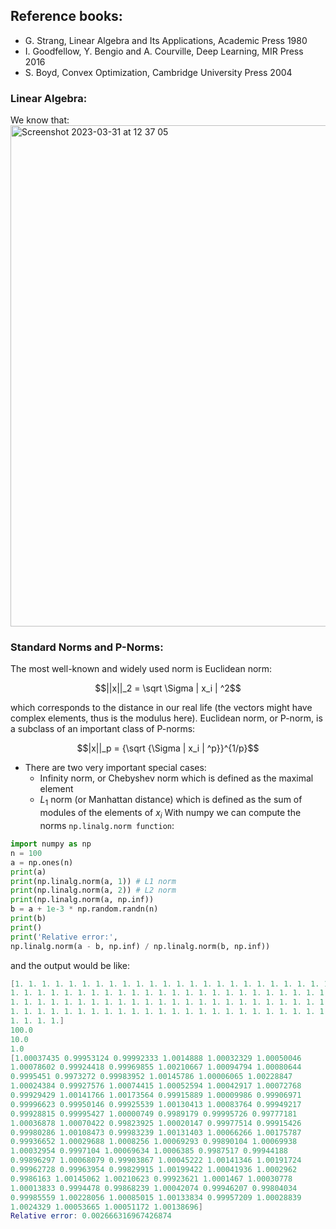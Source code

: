 ## Reference books:
  - G. Strang, Linear Algebra and Its Applications, Academic Press 1980
  - I. Goodfellow, Y. Bengio and A. Courville, Deep Learning, MIR Press 2016
  - S. Boyd, Convex Optimization, Cambridge University Press 2004
### Linear Algebra:
We know that:
<img width="802" alt="Screenshot 2023-03-31 at 12 37 05" src="https://user-images.githubusercontent.com/109058050/229098029-a0f88992-331f-462d-9e56-686520642550.png">



### Standard Norms and P-Norms:
The most well-known and widely used norm is Euclidean norm:

```math
||x||_2 = \sqrt \Sigma | x_i | ^2
```

which corresponds to the distance in our real life (the vectors might have complex elements, thus is the modulus here).
Euclidean norm, or P-norm, is a subclass of an important class of P-norms:

```math
|x||_p = {\sqrt {\Sigma | x_i | ^p}}^{1/p}
```

  - There are two very important special cases:
    - Infinity norm, or Chebyshev norm which is defined as the maximal element
    - $`L_1`$ norm (or Manhattan distance) which is defined as the sum of modules of the elements of  $`x_i`$
With numpy we can compute the norms `np.linalg.norm function`:

```python
import numpy as np
n = 100
a = np.ones(n)
print(a)
print(np.linalg.norm(a, 1)) # L1 norm
print(np.linalg.norm(a, 2)) # L2 norm
print(np.linalg.norm(a, np.inf))
b = a + 1e-3 * np.random.randn(n)
print(b)
print()
print('Relative error:',
np.linalg.norm(a - b, np.inf) / np.linalg.norm(b, np.inf))
```
and the output would be like:

```lua
[1. 1. 1. 1. 1. 1. 1. 1. 1. 1. 1. 1. 1. 1. 1. 1. 1. 1. 1. 1. 1. 1. 1. 1.
1. 1. 1. 1. 1. 1. 1. 1. 1. 1. 1. 1. 1. 1. 1. 1. 1. 1. 1. 1. 1. 1. 1. 1.
1. 1. 1. 1. 1. 1. 1. 1. 1. 1. 1. 1. 1. 1. 1. 1. 1. 1. 1. 1. 1. 1. 1. 1.
1. 1. 1. 1. 1. 1. 1. 1. 1. 1. 1. 1. 1. 1. 1. 1. 1. 1. 1. 1. 1. 1. 1. 1.
1. 1. 1. 1.]
100.0
10.0
1.0
[1.00037435 0.99953124 0.99992333 1.0014888 1.00032329 1.00050046
1.00078602 0.99924418 0.99969855 1.00210667 1.00094794 1.00080644
0.9995451 0.9973272 0.99983952 1.00145786 1.00006065 1.00228847
1.00024384 0.99927576 1.00074415 1.00052594 1.00042917 1.00072768
0.99929429 1.00141766 1.00173564 0.99915889 1.00009986 0.99906971
0.99996623 0.99950146 0.99925539 1.00130413 1.00083764 0.99949217
0.99928815 0.99995427 1.00000749 0.9989179 0.99995726 0.99777181
1.00036878 1.00070422 0.99823925 1.00020147 0.99977514 0.99915426
0.99980286 1.00108473 0.99983239 1.00131403 1.00066266 1.00175787
0.99936652 1.00029688 1.0008256 1.00069293 0.99890104 1.00069938
1.00032954 0.9997104 1.00069634 1.0006385 0.9987517 0.99944188
0.99896297 1.00068079 0.99903867 1.00045222 1.00141346 1.00191724
0.99962728 0.99963954 0.99829915 1.00199422 1.00041936 1.0002962
0.9986163 1.00145062 1.00210623 0.99923621 1.0001467 1.00030778
1.00013833 0.9994478 0.99868239 1.00042074 0.99946207 0.99804034
0.99985559 1.00228056 1.00085015 1.00133834 0.99957209 1.00028839
1.0024329 1.00053665 1.00051172 1.00138696]
Relative error: 0.002666316967426874
```
